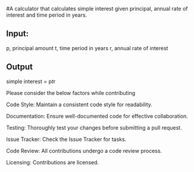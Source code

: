 #A calculator that calculates simple interest given principal, annual rate of interest and time period in years.

## Input:
   p, principal amount
   t, time period in years
   r, annual rate of interest
## Output
   simple interest = p*t*r

Please consider the below factors while contributing

Code Style:
Maintain a consistent code style for readability.

Documentation:
Ensure well-documented code for effective collaboration.

Testing:
Thoroughly test your changes before submitting a pull request.

Issue Tracker:
Check the Issue Tracker for tasks.

Code Review:
All contributions undergo a code review process.

Licensing:
Contributions are licensed.

